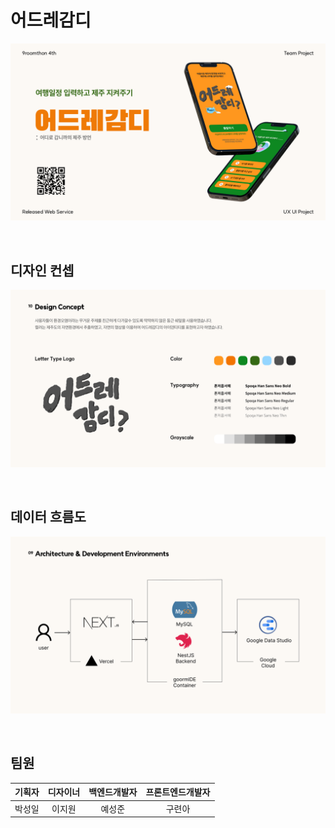 # 어드레감디

![표지](https://github.com/9oormthon4/.github/blob/main/images/title.png)

<br />

## 디자인 컨셉

![디자인](https://github.com/9oormthon4/.github/blob/main/images/design.png)

<br />

## 데이터 흐름도

![데이터흐름도](https://github.com/9oormthon4/.github/blob/main/images/data-flow-chart.png)

<br />

## 팀원

| 기획자 | 디자이너 | 백엔드개발자 | 프론트엔드개발자 | 
| :--: | :--: | :--: | :--: | 
| 박성일 | 이지원 | 예성준 | 구련아 |

<br />
<br />
